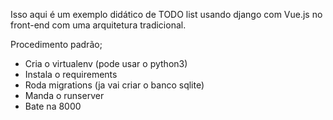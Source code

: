 Isso aqui é um exemplo didático de TODO list usando django com Vue.js no front-end com uma arquitetura tradicional.

Procedimento padrão;

- Cria o virtualenv (pode usar o python3)
- Instala o requirements
- Roda migrations (ja vai criar o banco sqlite)
- Manda o runserver
- Bate na 8000